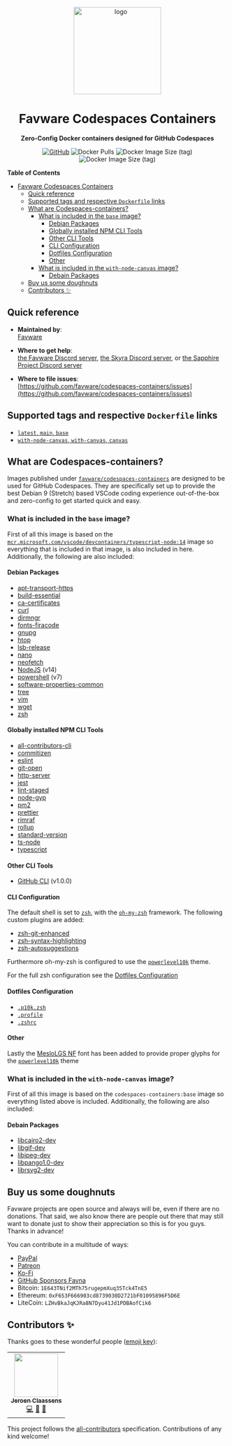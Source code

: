 <div align="center">

<a href="https://favware.tech"><img src="https://cdn.favware.tech/img/home.png" height="200" alt="logo"/></a>

# Favware Codespaces Containers

**Zero-Config Docker containers designed for GitHub Codespaces**

[![GitHub](https://img.shields.io/github/license/favware/codespaces-containers)](https://github.com/favware/codespaces-containers/blob/main/LICENSE.md)
![Docker Pulls](https://img.shields.io/docker/pulls/favware/codespaces-containers?logo=docker&logoColor=%23FFFFFF)
![Docker Image Size (tag)](https://img.shields.io/docker/image-size/favware/codespaces-containers/base?label=base%20image%20size&logo=docker&logoColor=%23FFFFFF)
![Docker Image Size (tag)](https://img.shields.io/docker/image-size/favware/codespaces-containers/canvas?label=with-node-canvas%20image%20size&logo=docker&logoColor=%23FFFFFF)

</div>

**Table of Contents**

-   [Favware Codespaces Containers](#favware-codespaces-containers)
    -   [Quick reference](#quick-reference)
    -   [Supported tags and respective `Dockerfile` links](#supported-tags-and-respective-dockerfile-links)
    -   [What are Codespaces-containers?](#what-are-codespaces-containers)
        -   [What is included in the `base` image?](#what-is-included-in-the-base-image)
            -   [Debian Packages](#debian-packages)
            -   [Globally installed NPM CLI Tools](#globally-installed-npm-cli-tools)
            -   [Other CLI Tools](#other-cli-tools)
            -   [CLI Configuration](#cli-configuration)
            -   [Dotfiles Configuration](#dotfiles-configuration)
            -   [Other](#other)
        -   [What is included in the `with-node-canvas` image?](#what-is-included-in-the-with-node-canvas-image)
            -   [Debain Packages](#debain-packages)
    -   [Buy us some doughnuts](#buy-us-some-doughnuts)
    -   [Contributors ✨](#contributors-%E2%9C%A8)

## Quick reference

-   **Maintained by**:  
    [Favware](https://github.com/favware)

-   **Where to get help**:  
    [the Favware Discord server](https://redirect.favware.com/discord/), [the Skyra Discord server](https://join.skyra.pw), or [the Sapphire Project Discord server](https://joins.skyra.com/sapphire)

-   **Where to file issues**:  
    [https://github.com/favware/codespaces-containers/issues](https://github.com/favware/codespaces-containers/issues)

## Supported tags and respective `Dockerfile` links

-   [`latest`, `main`, `base`](https://github.com/favware/codespaces-containers/blob/main/base/Dockerfile)
-   [`with-node-canvas`, `with-canvas`, `canvas`](https://github.com/favware/codespaces-containers/blob/main/with-node-canvas/Dockerfile)

## What are Codespaces-containers?

Images published under [`favware/codespaces-containers`] are designed to be used for GitHub Codespaces. They are specifically set up to provide the best Debian 9 (Stretch) based VSCode coding experience out-of-the-box and zero-config to get started quick and easy.

### What is included in the `base` image?

First of all this image is based on the [`mcr.microsoft.com/vscode/devcontainers/typescript-node:14`] image so everything that is included in that image, is also included in here. Additionally, the following are also included:

#### Debian Packages

-   [apt-transport-https]
-   [build-essential]
-   [ca-certificates]
-   [curl]
-   [dirmngr]
-   [fonts-firacode]
-   [gnupg]
-   [htop]
-   [lsb-release]
-   [nano]
-   [neofetch]
-   [NodeJS][] (v14)
-   [powershell][] (v7)
-   [software-properties-common]
-   [tree]
-   [vim]
-   [wget]
-   [zsh]

#### Globally installed NPM CLI Tools

-   [all-contributors-cli]
-   [commitizen]
-   [eslint]
-   [git-open]
-   [http-server]
-   [jest]
-   [lint-staged]
-   [node-gyp]
-   [pm2]
-   [prettier]
-   [rimraf]
-   [rollup]
-   [standard-version]
-   [ts-node]
-   [typescript]

#### Other CLI Tools

-   [GitHub CLI][] (v1.0.0)

#### CLI Configuration

The default shell is set to [`zsh`], with the [`oh-my-zsh`] framework. The following custom plugins are added:

-   [zsh-git-enhanced]
-   [zsh-syntax-highlighting]
-   [zsh-autosuggestions]

Furthermore oh-my-zsh is configured to use the [`powerlevel10k`] theme.

For the full zsh configuration see the [Dotfiles Configuration](#dotfiles-configuration)

#### Dotfiles Configuration

-   [`.p10k.zsh`]
-   [`.profile`]
-   [`.zshrc`]

#### Other

Lastly the [MesloLGS NF][] font has been added to provide proper glyphs for the [`powerlevel10k`] theme

### What is included in the `with-node-canvas` image?

First of all this image is based on the `codespaces-containers:base` image so everything listed above is included. Additionally, the following are also included:

#### Debain Packages

-   [libcairo2-dev]
-   [libgif-dev]
-   [libjpeg-dev]
-   [libpango1.0-dev]
-   [librsvg2-dev]

## Buy us some doughnuts

Favware projects are open source and always will be, even if there are no donations. That said, we also know there are people out there that may still want to donate just to show their appreciation so this is for you guys. Thanks in advance!

You can contribute in a multitude of ways:

-   [PayPal](https://donate.favware.tech/paypal)
-   [Patreon](https://www.patreon.com/favna)
-   [Ko-Fi](https://ko-fi.com/favna)
-   [GitHub Sponsors Favna](https://github.com/sponsors/Favna)
-   Bitcoin: `1E643TNif2MTh75rugepmXuq35Tck4TnE5`
-   Ethereum: `0xF653F666903cd8739030D2721bF01095896F5D6E`
-   LiteCoin: `LZHvBkaJqKJRa8N7Dyu41Jd1PDBAofCik6`

## Contributors ✨

Thanks goes to these wonderful people ([emoji key](https://allcontributors.org/docs/en/emoji-key)):

<!-- ALL-CONTRIBUTORS-LIST:START - Do not remove or modify this section -->
<!-- prettier-ignore-start -->
<!-- markdownlint-disable -->
<table>
  <tr>
    <td align="center"><a href="https://favware.tech/"><img src="https://avatars3.githubusercontent.com/u/4019718?v=4?s=100" width="100px;" alt=""/><br /><sub><b>Jeroen Claassens</b></sub></a><br /><a href="https://github.com/favware/codespaces-containers/commits?author=Favna" title="Code">💻</a> <a href="https://github.com/favware/codespaces-containers/commits?author=Favna" title="Documentation">📖</a> <a href="#projectManagement-Favna" title="Project Management">📆</a></td>
  </tr>
</table>

<!-- markdownlint-enable -->
<!-- prettier-ignore-end -->

<!-- ALL-CONTRIBUTORS-LIST:END -->

This project follows the [all-contributors](https://github.com/all-contributors/all-contributors) specification. Contributions of any kind welcome!

<!-- LINKS -->

[`.p10k.zsh`]: https://raw.githubusercontent.com/Favna/dotfiles/main/.p10k.zsh
[`.profile`]: https://raw.githubusercontent.com/Favna/dotfiles/main/.profile
[`.zshrc`]: https://raw.githubusercontent.com/Favna/dotfiles/main/.zshrc
[`favware/codespaces-containers`]: https://github.com/favware/codespaces-containers
[`mcr.microsoft.com/vscode/devcontainers/typescript-node:14`]: https://hub.docker.com/_/microsoft-vscode-devcontainers
[`oh-my-zsh`]: https://ohmyz.sh/
[`powerlevel10k`]: https://github.com/romkatv/powerlevel10k
[`zsh`]: https://en.wikipedia.org/wiki/Z_shell
[all-contributors-cli]: https://npmjs.com/package/all-contributors-cli
[apt-transport-https]: https://packages.debian.org/stretch/apt-transport-https
[build-essential]: https://packages.debian.org/stretch/build-essential
[ca-certificates]: https://packages.debian.org/stretch/ca-certificates
[commitizen]: https://npmjs.com/package/commitizen
[curl]: https://packages.debian.org/stretch/curl
[dirmngr]: https://packages.debian.org/stretch/dirmngr
[eslint]: https://npmjs.com/package/eslint
[fonts-firacode]: https://packages.debian.org/stretch/fonts-firacode
[git-open]: https://npmjs.com/package/git-open
[github cli]: https://github.com/cli/cli/
[gnupg]: https://packages.debian.org/stretch/gnupg
[htop]: https://packages.debian.org/stretch/htop
[http-server]: https://npmjs.com/package/http-server
[jest]: https://npmjs.com/package/jest
[libcairo2-dev]: https://packages.debian.org/stretch/libcairo2-dev
[libgif-dev]: https://packages.debian.org/stretch/libgif-dev
[libjpeg-dev]: https://packages.debian.org/stretch/libjpeg-dev
[libpango1.0-dev]: https://packages.debian.org/stretch/libpango1.0-dev
[librsvg2-dev]: https://packages.debian.org/stretch/librsvg2-dev
[lint-staged]: https://npmjs.com/package/lint-staged
[lsb-release]: https://packages.debian.org/stretch/lsb-release
[meslolgs nf]: https://github.com/romkatv/powerlevel10k#meslo-nerd-font-patched-for-powerlevel10k
[nano]: https://packages.debian.org/stretch/nano
[neofetch]: https://packages.debian.org/stretch/neofetch
[node-gyp]: https://npmjs.com/package/node-gyp
[nodejs]: https://nodejs.org/en/
[pm2]: https://npmjs.com/package/pm2
[powershell]: https://docs.microsoft.com/en-us/powershell/scripting/overview?view=powershell-7
[prettier]: https://npmjs.com/package/prettier
[rimraf]: https://npmjs.com/package/rimraf
[rollup]: https://npmjs.com/package/rollup
[software-properties-common]: https://packages.debian.org/stretch/software-properties-common
[standard-version]: https://npmjs.com/package/standard-version
[tree]: https://packages.debian.org/stretch/tree
[ts-node]: https://npmjs.com/package/ts-node
[typescript]: https://npmjs.com/package/typescript
[vim]: https://packages.debian.org/stretch/vim
[wget]: https://packages.debian.org/stretch/wget
[zsh-autosuggestions]: https://github.com/zsh-users/zsh-autosuggestions
[zsh-git-enhanced]: https://github.com/favware/zsh-git-enhanced
[zsh-syntax-highlighting]: https://github.com/zsh-users/zsh-syntax-highlighting
[zsh]: https://packages.debian.org/stretch/zsh
